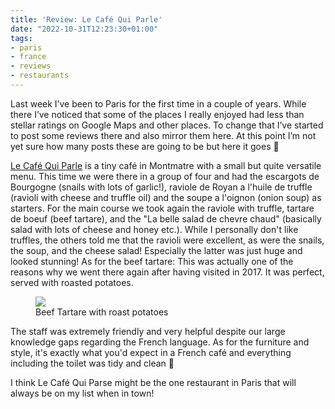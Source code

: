 ```yaml
---
title: 'Review: Le Café Qui Parle'
date: "2022-10-31T12:23:30+01:00"
tags:
- paris
- france
- reviews
- restaurants
---
```


Last week I’ve been to Paris for the first time in a couple of years. While there I’ve noticed that some of the places I really enjoyed had less than stellar ratings on Google Maps and other places. To change that I’ve started to post some reviews there and also mirror them here. At this point I’m not yet sure how many posts these are going to be but here it goes 🙂

[Le Café Qui Parle](https://cafequiparle.fr) is a tiny café in Montmatre with a small but quite versatile menu. This time we were there in a group of four and had the escargots de Bourgogne (snails with lots of garlic!), raviole de Royan a l'huile de truffle (ravioli with cheese and truffle oil) and the soupe a l'oignon (onion soup) as starters. For the main course we took again the raviole with truffle, tartare de boeuf (beef tartare), and the "La belle salad de chevre chaud" (basically salad with lots of cheese and honey etc.). While I personally don't like truffles, the others told me that the ravioli were excellent, as were the snails, the soup, and the cheese salad! Especially the latter was just huge and looked stunning! As for the beef tartare: This was actually one of the reasons why we went there again after having visited in 2017. It was perfect, served with roasted potatoes.

<figure><img src="/media/2022/6EE24B4A-B994-4D1A-A234-4384A7C28319.jpeg"><figcaption>Beef Tartare with roast potatoes</figcaption></figure>

The staff was extremely friendly and very helpful despite our large knowledge gaps regarding the French language. As for the furniture and style, it's exactly what you'd expect in a French café and everything including the toilet was tidy and clean 🙂

I think Le Café Qui Parse might be the one restaurant in Paris that will always be on my list when in town!

